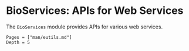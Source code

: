 # BioServices: APIs for Web Services

The `BioServices` module provides APIs for various web services.

```@contents
Pages = ["man/eutils.md"]
Depth = 5
```
